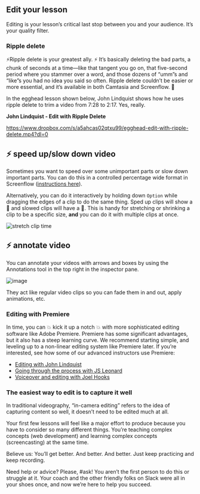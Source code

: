 ## Edit your lesson
Editing is your lesson’s critical last stop between you and your audience. It’s your quality filter.


### Ripple delete

⚡️Ripple delete is your greatest ally. ⚡️ It’s basically deleting the bad parts, a chunk of seconds at a time—like that tangent you go on, that five-second period where you stammer over a word, and those dozens of “umm”s and “like”s you had no idea you said so often. Ripple delete couldn’t be easier or more essential, and it’s available in both Camtasia and Screenflow. 🙌

In the egghead lesson shown below, John Lindquist shows how he uses ripple delete to trim a video from 7:28 to 2:17. Yes, really.

**John Lindquist - Edit with Ripple Delete**

https://www.dropbox.com/s/a5ahcas02qtxu99/egghead-edit-with-ripple-delete.mp4?dl=0

## ⚡️ speed up/slow down video

Sometimes you want to speed over some unimportant parts or slow down important parts. You can do this in a controlled percentage wide format in Screenflow ([instructions here](https://www.youtube.com/watch?v=Pu4b-ECFAYk)).

Alternatively, you can do it interactively by holding down `Option` while dragging the edges of a clip to do the same thing. Sped up clips will show a :rabbit2: and slowed clips will have a :turtle:. This is handy for stretching or shrinking a clip to be a specific size, **and** you can do it with multiple clips at once.

![stretch clip time](https://user-images.githubusercontent.com/6764957/52251445-fb72e480-28a0-11e9-8b32-304670ce2e0e.gif)


## ⚡️ annotate video

You can annotate your videos with arrows and boxes by using the Annotations tool in the top right in the inspector pane.

![image](https://user-images.githubusercontent.com/6764957/52251395-ad5de100-28a0-11e9-9b18-e80056582711.png)


They act like regular video clips so you can fade them in and out, apply animations, etc.



### Editing with Premiere

In time, you can 💥 kick it up a notch 💥 with more sophisticated editing software like Adobe Premiere. Premiere has some significant advantages, but it also has a steep learning curve. We recommend starting simple, and leveling up to a non-linear editing system like Premiere later. If you’re interested, see how some of our advanced instructors use Premiere:

- [Editing with John Lindquist](https://www.youtube.com/watch?v=_YqhKP-yZzo&index=1&list=PL219naRJXQKbQJ60WxsuGfTFv7_fvna51)
- [Going through the process with JS Leonard](https://www.youtube.com/watch?v=faINApx4-4g&list=PL219naRJXQKbQJ60WxsuGfTFv7_fvna51&index=2)
- [Voiceover and editing with Joel Hooks](https://www.youtube.com/watch?v=faINApx4-4g&list=PL219naRJXQKbQJ60WxsuGfTFv7_fvna51&index=2)


### The easiest way to edit is to capture it well

In traditional videography, “in-camera editing” refers to the idea of capturing content so well, it doesn’t need to be edited much at all.

Your first few lessons will feel like a major effort to produce because you have to consider so many different things. You’re teaching complex concepts (web development) and learning complex concepts (screencasting) at the same time.

Believe us: You’ll get better. And better. And better. Just keep practicing and keep recording.

Need help or advice? Please, #ask! You aren’t the first person to do this or struggle at it. Your coach and the other friendly folks on Slack were all in your shoes once, and now we’re here to help you succeed.
